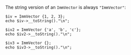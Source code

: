 The string version of an `ImmVector` is always `"ImmVector"`:

```basic-usage.php
$iv = ImmVector {1, 2, 3};
echo $iv->__toString()."\n";

$iv2 = ImmVector {'a', 'b', 'c'};
echo $iv2->__toString()."\n";

$iv3 = ImmVector {};
echo $iv3->__toString()."\n";
```
